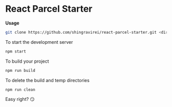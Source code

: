 # React Parcel Starter

**Usage**
```bash
git clone https://github.com/shingravirei/react-parcel-starter.git <dir-name>
```

To start the development server
```bash
npm start
```
To build your project
```bash
npm run build
```
To delete the build and temp directories
```bash
npm run clean
```

Easy right? :smirk: